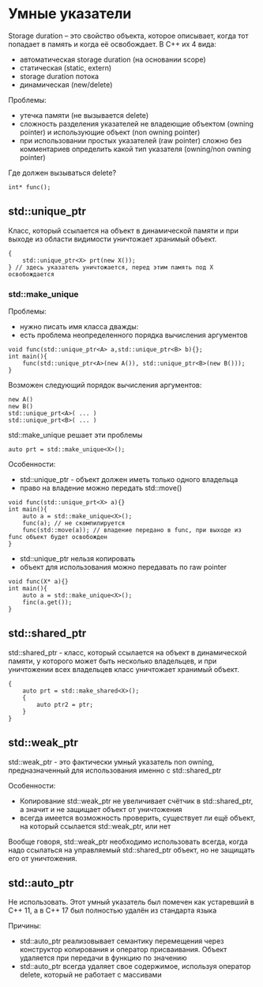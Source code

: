 # Умные указатели

Storage duration – это свойство объекта, которое описывает, когда тот попадает в память и когда её освобождает. В C++ их 4 вида:
* автоматическая storage duration (на основании scope)
* статическая (static, extern)
* storage duration потока
* динамическая (new/delete)

Проблемы:
* утечка памяти (не вызывается delete)
* сложность разделения указателей не владеющие объектом (owning pointer) и использующие объект (non owning pointer)
* при использовании простых указателей (raw pointer) сложно без комментариев определить какой тип указателя (owning/non owning pointer)

Где должен вызываться delete?
```
int* func();
```

## std::unique_ptr

Класс, который ссылается на объект в динамической памяти и при выходе из области видимости уничтожает хранимый объект.

```
{
    std::unique_ptr<X> prt(new X());
} // здесь указатель уничтожается, перед этим память под X освобождается
```

### std::make_unique

Проблемы:
* нужно писать имя класса дважды:
* есть проблема неопределенного порядка вычисления аргументов
```
void func(std::unique_ptr<A> a,std::unique_ptr<B> b){};
int main(){
    func(std::unique_ptr<A>(new A()), std::unique_ptr<B>(new B()));
}
```
Возможен следующий порядок вычисления аргументов:
```
new A() 
new B()
std::unique_prt<A>( ... )
std::unique_prt<B>( ... )
```

std::make_unique решает эти проблемы

```
auto prt = std::make_unique<X>();
```

Особенности:
* std::unique_ptr - объект должен иметь только одного владельца
* право на владение можно передать std::move()
```
void func(std::unique_prt<X> a){}
int main(){
    auto a = std::make_unique<X>();
    func(a); // не скомпилируется
    func(std::move(a)); // владение передано в func, при выходе из func объект будет освобожден
}
```
* std::unique_ptr нельзя копировать
* объект для использования можно передавать по raw pointer

```
void func(X* a){}
int main(){
    auto a = std::make_unique<X>();
    finc(a.get());
}
```

## std::shared_ptr 

std::shared_ptr - класс, который ссылается на объект в динамической памяти, у которого может быть несколько владельцев, и при уничтожении всех владельцев класс уничтожает хранимый объект.
```
{
    auto prt = std::make_shared<X>();
    {
        auto ptr2 = ptr;
    }
}
```

## std::weak_ptr

std::weak_ptr - это фактически умный указатель non owning, предназначенный для использования именно с std::shared_ptr

Особенности:
* Копирование std::weak_ptr не увеличивает счётчик в std::shared_ptr, а значит и не защищает объект от уничтожения
* всегда имеется возможность проверить, существует ли ещё объект, на который ссылается std::weak_ptr, или нет

Вообще говоря, std::weak_ptr необходимо использовать всегда, когда надо ссылаться на управляемый std::shared_ptr объект, но не защищать его от уничтожения.

## std::auto_ptr

Не использовать. Этот умный указатель был помечен как устаревший в C++ 11, а в C++ 17 был полностью удалён из стандарта языка

Причины:
* std::auto_ptr реализовывает семантику перемещения через конструктор копирования и оператор присваивания. Объект удаляется при передачи в функцию по значению
* std::auto_ptr всегда удаляет свое содержимое, используя оператор delete, который не работает с массивами